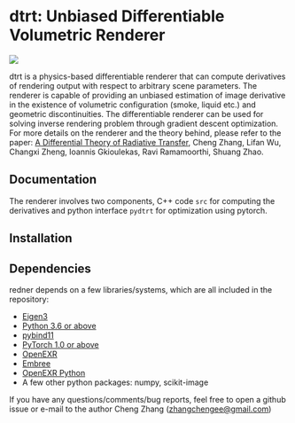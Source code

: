 # dtrt: Unbiased Differentiable Volumetric Renderer

![](https://shuangz.com/projects/diffrender-sa19/teaser.png)

dtrt is a physics-based differentiable renderer that can compute derivatives of rendering output with respect to arbitrary scene parameters. The renderer is capable of providing an unbiased estimation of image derivative in the existence of volumetric configuration (smoke, liquid etc.) and geometric discontinuities. The differentiable renderer can be used for solving inverse rendering problem through gradient descent optimization. For more details on the renderer and the theory behind, please refer to the paper: [A Differential Theory of Radiative Transfer](https://shuangz.com/projects/diffrender-sa19/), Cheng Zhang, Lifan Wu, Changxi Zheng, Ioannis Gkioulekas, Ravi Ramamoorthi, Shuang Zhao.

## Documentation

The renderer involves two components, C++ code `src` for computing the derivatives and python interface `pydtrt` for optimization using pytorch.


## Installation


## Dependencies

redner depends on a few libraries/systems, which are all included in the repository:
- [Eigen3](http://eigen.tuxfamily.org)
- [Python 3.6 or above](https://www.python.org)
- [pybind11](https://github.com/pybind/pybind11)
- [PyTorch 1.0 or above](https://pytorch.org)
- [OpenEXR](https://github.com/openexr/openexr)
- [Embree](https://embree.github.io)
- [OpenEXR Python](https://github.com/jamesbowman/openexrpython)
- A few other python packages: numpy, scikit-image


If you have any questions/comments/bug reports, feel free to open a github issue or e-mail to the author Cheng Zhang (zhangchengee@gmail.com)